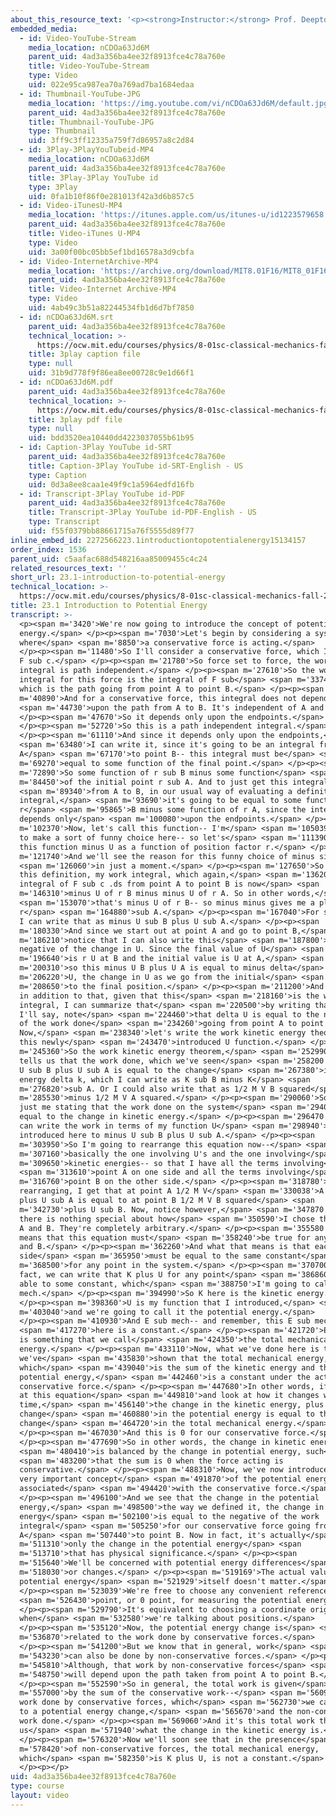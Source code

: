 ```yaml
---
about_this_resource_text: '<p><strong>Instructor:</strong> Prof. Deepto Chakrabarty</p>'
embedded_media:
  - id: Video-YouTube-Stream
    media_location: nCDOa63Jd6M
    parent_uid: 4ad3a356ba4ee32f8913fce4c78a760e
    title: Video-YouTube-Stream
    type: Video
    uid: 022e95ca987ea70a769ad7ba1684edaa
  - id: Thumbnail-YouTube-JPG
    media_location: 'https://img.youtube.com/vi/nCDOa63Jd6M/default.jpg'
    parent_uid: 4ad3a356ba4ee32f8913fce4c78a760e
    title: Thumbnail-YouTube-JPG
    type: Thumbnail
    uid: 3ff9c3ff12335a759f7d86957a8c2d84
  - id: 3Play-3PlayYouTubeid-MP4
    media_location: nCDOa63Jd6M
    parent_uid: 4ad3a356ba4ee32f8913fce4c78a760e
    title: 3Play-3Play YouTube id
    type: 3Play
    uid: 0fa1b10f86f0e281013f42a3d6b857c5
  - id: Video-iTunesU-MP4
    media_location: 'https://itunes.apple.com/us/itunes-u/id1223579658'
    parent_uid: 4ad3a356ba4ee32f8913fce4c78a760e
    title: Video-iTunes U-MP4
    type: Video
    uid: 3a00f00bc05bb5ef1bd16578a3d9cbfa
  - id: Video-InternetArchive-MP4
    media_location: 'https://archive.org/download/MIT8.01F16/MIT8_01F16_L23v01_360p.mp4'
    parent_uid: 4ad3a356ba4ee32f8913fce4c78a760e
    title: Video-Internet Archive-MP4
    type: Video
    uid: 4ab49c3b51a82244534fb1d6d7bf7850
  - id: nCDOa63Jd6M.srt
    parent_uid: 4ad3a356ba4ee32f8913fce4c78a760e
    technical_location: >-
      https://ocw.mit.edu/courses/physics/8-01sc-classical-mechanics-fall-2016/week-8-potential-energy-and-energy-conservation/23.1-introduction-to-potential-energy/23.1-introduction-to-potential-energy/nCDOa63Jd6M.srt
    title: 3play caption file
    type: null
    uid: 31b9d778f9f86ea8ee00728c9e1d66f1
  - id: nCDOa63Jd6M.pdf
    parent_uid: 4ad3a356ba4ee32f8913fce4c78a760e
    technical_location: >-
      https://ocw.mit.edu/courses/physics/8-01sc-classical-mechanics-fall-2016/week-8-potential-energy-and-energy-conservation/23.1-introduction-to-potential-energy/23.1-introduction-to-potential-energy/nCDOa63Jd6M.pdf
    title: 3play pdf file
    type: null
    uid: bdd3520ea10440dd4223037055b61b95
  - id: Caption-3Play YouTube id-SRT
    parent_uid: 4ad3a356ba4ee32f8913fce4c78a760e
    title: Caption-3Play YouTube id-SRT-English - US
    type: Caption
    uid: 0d3a8ee8caa1e49f9c1a5964edfd16fb
  - id: Transcript-3Play YouTube id-PDF
    parent_uid: 4ad3a356ba4ee32f8913fce4c78a760e
    title: Transcript-3Play YouTube id-PDF-English - US
    type: Transcript
    uid: f55f0379bb88661715a76f5555d89f77
inline_embed_id: 2272566223.1introductiontopotentialenergy15134157
order_index: 1536
parent_uid: c5aafac688d548216aa85009455c4c24
related_resources_text: ''
short_url: 23.1-introduction-to-potential-energy
technical_location: >-
  https://ocw.mit.edu/courses/physics/8-01sc-classical-mechanics-fall-2016/week-8-potential-energy-and-energy-conservation/23.1-introduction-to-potential-energy/23.1-introduction-to-potential-energy
title: 23.1 Introduction to Potential Energy
transcript: >-
  <p><span m='3420'>We're now going to introduce the concept of potential
  energy.</span> </p><p><span m='7030'>Let's begin by considering a system
  where</span> <span m='8850'>a conservative force is acting.</span>
  </p><p><span m='11480'>So I'll consider a conservative force, which I'll call
  F sub c.</span> </p><p><span m='21780'>So force set to force, the work
  integral is path independent.</span> </p><p><span m='27610'>So the work
  integral for this force is the integral of F sub</span> <span m='33740'>c .ds,
  which is the path going from point A to point B.</span> </p><p><span
  m='40890'>And for a conservative force, this integral does not depend</span>
  <span m='44730'>upon the path from A to B. It's independent of A and B.</span>
  </p><p><span m='47670'>So it depends only upon the endpoints.</span>
  </p><p><span m='52720'>So this is a path independent integral.</span>
  </p><p><span m='61110'>And since it depends only upon the endpoints,</span>
  <span m='63480'>I can write it, since it's going to be an integral from point
  A</span> <span m='67170'>to point B-- this integral must be</span> <span
  m='69270'>equal to some function of the final point.</span> </p><p><span
  m='72890'>So some function of r sub B minus some function</span> <span
  m='84450'>of the initial point r sub A. And to just get this integral</span>
  <span m='89340'>from A to B, in our usual way of evaluating a definite
  integral,</span> <span m='93690'>it's going to be equal to some function of
  r</span> <span m='95865'>B minus some function of r A, since the integral
  depends only</span> <span m='100080'>upon the endpoints.</span> </p><p><span
  m='102370'>Now, let's call this function-- I'm</span> <span m='105039'>going
  to make a sort of funny choice here-- so let's</span> <span m='111390'>call
  this function minus U as a function of position factor r.</span> </p><p><span
  m='121740'>And we'll see the reason for this funny choice of minus sign</span>
  <span m='126060'>in just a moment.</span> </p><p><span m='127650'>So now with
  this definition, my work integral, which again,</span> <span m='136200'>is the
  integral of F sub c .ds from point A to point B is now</span> <span
  m='146310'>minus U of r B minus minus U of r A. So in other words,</span>
  <span m='153070'>that's minus U of r B-- so minus minus gives me a plus U of
  r</span> <span m='164880'>sub A.</span> </p><p><span m='167040'>For shorthand,
  I can write that as minus U sub B plus U sub A.</span> </p><p><span
  m='180330'>And since we start out at point A and go to point B,</span> <span
  m='186210'>notice that I can also write this</span> <span m='187800'>as the
  negative of the change in U. Since the final value of U</span> <span
  m='196640'>is r U at B and the initial value is U at A,</span> <span
  m='200310'>so this minus U B plus U A is equal to minus delta</span> <span
  m='206220'>U, the change in U as we go from the initial</span> <span
  m='208650'>to the final position.</span> </p><p><span m='211200'>And note that
  in addition to that, given that this</span> <span m='218160'>is the work
  integral, I can summarize that</span> <span m='220500'>by writing that-- so
  I'll say, note</span> <span m='224460'>that delta U is equal to the negative
  of the work done</span> <span m='234260'>going from point A to point B.
  Now,</span> <span m='238340'>let's write the work kinetic energy theorem using
  this newly</span> <span m='243470'>introduced U function.</span> </p><p><span
  m='245360'>So the work kinetic energy theorem,</span> <span m='252990'>which
  tells us that the work done, which we've seen</span> <span m='258200'>is minus
  U sub B plus U sub A is equal to the change</span> <span m='267380'>in kinetic
  energy delta k, which I can write as K sub B minus K</span> <span
  m='276820'>sub A. Or I could also write that as 1/2 M V B squared</span> <span
  m='285530'>minus 1/2 M V A squared.</span> </p><p><span m='290060'>So this is
  just me stating that the work done on the system</span> <span m='294050'>is
  equal to the change in kinetic energy.</span> </p><p><span m='296470'>And I
  can write the work in terms of my function U</span> <span m='298940'>that I've
  introduced here to minus U sub B plus U sub A.</span> </p><p><span
  m='303950'>So I'm going to rearrange this equation now--</span> <span
  m='307160'>basically the one involving U's and the one involving</span> <span
  m='309650'>kinetic energies-- so that I have all the terms involving</span>
  <span m='313610'>point A on one side and all the terms involving</span> <span
  m='316760'>point B on the other side.</span> </p><p><span m='318780'>So
  rearranging, I get that at point A 1/2 M V</span> <span m='330038'>A squared
  plus U sub A is equal to at point B 1/2 M V B squared</span> <span
  m='342730'>plus U sub B. Now, notice however,</span> <span m='347870'>that
  there is nothing special about how</span> <span m='350590'>I chose the points
  A and B. They're completely arbitrary.</span> </p><p><span m='355580'>So that
  means that this equation must</span> <span m='358240'>be true for any points A
  and B.</span> </p><p><span m='362260'>And what that means is that each
  side</span> <span m='365950'>must be equal to the same constant</span> <span
  m='368500'>for any point in the system.</span> </p><p><span m='370700'>So in
  fact, we can write that K plus U for any point</span> <span m='386860'>must be
  able to some constant, which</span> <span m='388750'>I'm going to call E sub
  mech.</span> </p><p><span m='394990'>So K here is the kinetic energy.</span>
  </p><p><span m='398360'>U is my function that I introduced,</span> <span
  m='403040'>and we're going to call it the potential energy.</span>
  </p><p><span m='410930'>And E sub mech-- and remember, this E sub mech</span>
  <span m='417270'>here is a constant.</span> </p><p><span m='421720'>E sub mech
  is something that we call</span> <span m='424350'>the total mechanical
  energy.</span> </p><p><span m='433110'>Now, what we've done here is that
  we've</span> <span m='435830'>shown that the total mechanical energy,
  which</span> <span m='439040'>is the sum of the kinetic energy and the
  potential energy,</span> <span m='442460'>is a constant under the action of a
  conservative force.</span> </p><p><span m='447680'>In other words, if we look
  at this equation</span> <span m='449810'>and look at how it changes with
  time,</span> <span m='456140'>the change in the kinetic energy, plus the
  change</span> <span m='460880'>in the potential energy is equal to the
  change</span> <span m='464720'>in the total mechanical energy.</span>
  </p><p><span m='467030'>And this is 0 for our conservative force.</span>
  </p><p><span m='477690'>So in other words, the change in kinetic energy</span>
  <span m='480410'>is balanced by the change in potential energy, such</span>
  <span m='483200'>that the sum is 0 when the force acting is
  conservative.</span> </p><p><span m='488310'>Now, we've now introduced the
  very important concept</span> <span m='491870'>of the potential energy that is
  associated</span> <span m='494420'>with the conservative force.</span>
  </p><p><span m='496100'>And we see that the change in the potential
  energy,</span> <span m='498500'>the way we defined it, the change in potential
  energy</span> <span m='502100'>is equal to the negative of the work
  integral</span> <span m='505250'>for our conservative force going from point
  A</span> <span m='507440'>to point B. Now in fact, it's actually</span> <span
  m='511310'>only the change in the potential energy</span> <span
  m='513710'>that has physical significance.</span> </p><p><span
  m='515640'>We'll be concerned with potential energy differences</span> <span
  m='518030'>or changes.</span> </p><p><span m='519169'>The actual value of the
  potential energy</span> <span m='521929'>itself doesn't matter.</span>
  </p><p><span m='523039'>We're free to choose any convenient reference</span>
  <span m='526430'>point, or 0 point, for measuring the potential energy.</span>
  </p><p><span m='529790'>It's equivalent to choosing a coordinate origin
  when</span> <span m='532580'>we're talking about positions.</span>
  </p><p><span m='535120'>Now, the potential energy change is</span> <span
  m='536870'>related to the work done by conservative forces.</span>
  </p><p><span m='541200'>But we know that in general, work</span> <span
  m='543230'>can also be done by non-conservative forces.</span> </p><p><span
  m='545810'>Although, that work by non-conservative forces</span> <span
  m='548750'>will depend upon the path taken from point A to point B.</span>
  </p><p><span m='552590'>So in general, the total work is given</span> <span
  m='557000'>by the sum of the conservative work--</span> <span m='560930'>the
  work done by conservative forces, which</span> <span m='562730'>we can relate
  to a potential energy change,</span> <span m='565670'>and the non-conservative
  work done.</span> </p><p><span m='569060'>And it's this total work that tells
  us</span> <span m='571940'>what the change in the kinetic energy is.</span>
  </p><p><span m='576320'>Now we'll soon see that in the presence</span> <span
  m='578420'>of non-conservative forces, the total mechanical energy,
  which</span> <span m='582350'>is K plus U, is not a constant.</span>
  </p><p></p>
uid: 4ad3a356ba4ee32f8913fce4c78a760e
type: course
layout: video
---
```

